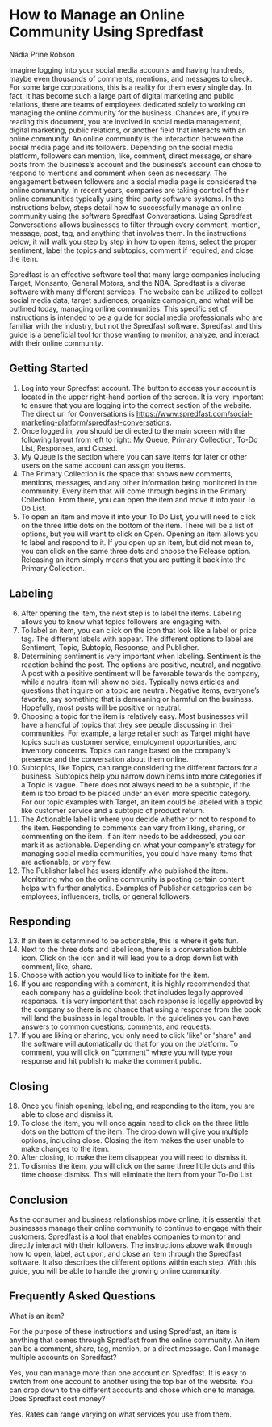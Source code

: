 # How to Manage an Online Community Using Spredfast
Nadia Prine Robson

Imagine logging into your social media accounts and having hundreds, maybe even thousands of comments, mentions, and messages to check. For some large corporations, this is a reality for them every single day. In fact, it has become such a large part of digital marketing and public relations, there are teams of employees dedicated solely to working on managing the online community for the business. Chances are, if you’re reading this document, you are involved in social media management, digital marketing, public relations, or another field that interacts with an online community. An online community is the interaction between the social media page and its followers. Depending on the social media platform, followers can mention, like, comment, direct message, or share posts from the business’s account and the business’s account can chose to respond to mentions and comment when seen as necessary. The engagement between followers and a social media page is considered the online community. In recent years, companies are taking control of their online communities typically using third party software systems. In the instructions below, steps detail how to successfully manage an online community using the software Spredfast Conversations. Using Spredfast Conversations allows businesses to filter through every comment, mention, message, post, tag, and anything that involves them. In the instructions below, it will walk you step by step in how to open items, select the proper sentiment, label the topics and subtopics, comment if required, and close the item. 

Spredfast is an effective software tool that many large companies including Target, Monsanto, General Motors, and the NBA. Spredfast is a diverse software with many different services. The website can be utilized to collect social media data, target audiences, organize campaign, and what will be outlined today, managing online communities.  This specific set of instructions is intended to be a guide for social media professionals who are familiar with the industry, but not the Spredfast software. Spredfast and this guide is a beneficial tool for those wanting to monitor, analyze, and interact with their online community. 
## Getting Started
1.	Log into your Spredfast account. The button to access your account is located in the upper right-hand portion of the screen. It is very important to ensure that you are logging into the correct section of the website. The direct url for Conversations is https://www.spredfast.com/social-marketing-platform/spredfast-conversations. 
2.	Once logged in, you should be directed to the main screen with the following layout from left to right: My Queue, Primary Collection, To-Do List, Responses, and Closed.
3.	My Queue is the section where you can save items for later or other users on the same account can assign you items. 
4.	The Primary Collection is the space that shows new comments, mentions, messages, and any other information being monitored in the community. Every item that will come through begins in the Primary Collection. From there, you can open the item and move it into your To Do List. 
5.	To open an item and move it into your To Do List, you will need to click on the three little dots on the bottom of the item. There will be a list of options, but you will want to click on Open. Opening an item allows you to label and respond to it. If you open up an item, but did not mean to, you can click on the same three dots and choose the Release option. Releasing an item simply means that you are putting it back into the Primary Collection. 
## Labeling 	
6.	After opening the item, the next step is to label the items. Labeling allows you to know what topics followers are engaging with. 
7.	To label an item, you can click on the icon that look like a label or price tag. The different labels with appear. The different options to label are Sentiment, Topic, Subtopic, Response, and Publisher. 
8.	Determining sentiment is very important when labeling. Sentiment is the reaction behind the post. The options are positive, neutral, and negative. A post with a positive sentiment will be favorable towards the company, while a neutral item will show no bias. Typically news articles and questions that inquire on a topic are neutral. Negative items, everyone’s favorite, say something that is demeaning or harmful on the business. Hopefully, most posts will be positive or neutral. 
9.	Choosing a topic for the item is relatively easy. Most businesses will have a handful of topics that they see people discussing in their communities. For example, a large retailer such as Target might have topics such as customer service, employment opportunities, and inventory concerns. Topics can range based on the company’s presence and the conversation about them online. 
10.	Subtopics, like Topics, can range considering the different factors for a business. Subtopics help you narrow down items into more categories if a Topic is vague. There does not always need to be a subtopic, if the item is too broad to be placed under an even more specific category. For our topic examples with Target, an item could be labeled with a topic like customer service and a subtopic of product return. 
11.	The Actionable label is where you decide whether or not to respond to the item. Responding to comments can vary from liking, sharing, or commenting on the item. If an item needs to be addressed, you can mark it as actionable. Depending on what your company's strategy for managing social media communities, you could have many items that are actionable, or very few. 
12. The Publisher label has users identify who published the item. Monitoring who on the online community is posting certain content helps with further analytics. Examples of Publisher categories can be employees, influencers, trolls, or general followers. 
## Responding 
13. If an item is determined to be actionable, this is where it gets fun. 
14. Next to the three dots and label icon, there is a conversation bubble icon. Click on the icon and it will lead you to a drop down list with comment, like, share. 
15. Choose with action you would like to initiate for the item. 
16. If you are responding with a comment, it is highly recommended that each company has a guideline book that includes legally approved responses. It is very important that each response is legally approved by the company so there is no chance that using a response from the book will land the business in legal trouble. In the guidelines you can have answers to common questions, comments, and requests. 
17. If you are liking or sharing, you only need to click 'like' or 'share" and the software will automatically do that for you on the platform. To comment, you will click on "comment" where you will type your response and hit publish to make the comment public. 
## Closing 
18. Once you finish opening, labeling, and responding to the item, you are able to close and dismiss it. 
19. To close the item, you will once again need to click on the three little dots on the bottom of the item. The drop down will give you multiple options, including close. Closing the item makes the user unable to make changes to the item. 
20. After closing, to make the item disappear you will need to dismiss it. 
21. To dismiss the item, you will click on the same three little dots and this time choose dismiss. This will eliminate the item from your To-Do List. 
## Conclusion
As the consumer and business relationships move online, it is essential that businesses manage their online community to continue to engage with their customers. Spredfast is a tool that enables companies to monitor and directly interact with their followers. The instructions above walk through how to open, label, act upon, and close an item through the Spredfast software. It also describes the different options within each step. With this guide, you will be able to handle the growing online community. 

## Frequently Asked Questions
What is an item?

For the purpose of these instructions and using Spredfast, an item is anything that comes through Spredfast from the online community. An item can be a comment, share, tag, mention, or a direct message. 
Can I manage multiple accounts on Spredfast?

Yes, you can manage more than one account on Spredfast. It is easy to switch from one account to another using the top bar of the website. You can drop down to the different accounts and chose which one to manage. 
Does Spredfast cost money?

Yes. Rates can range varying on what services you use from them.
